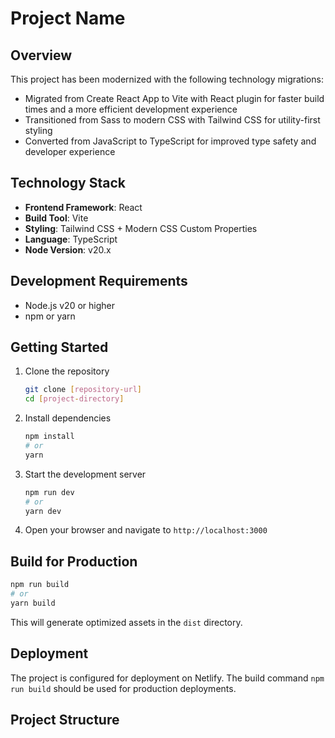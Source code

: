 # Project Name

## Overview

This project has been modernized with the following technology migrations:

- Migrated from Create React App to Vite with React plugin for faster build times and a more efficient development experience
- Transitioned from Sass to modern CSS with Tailwind CSS for utility-first styling
- Converted from JavaScript to TypeScript for improved type safety and developer experience

## Technology Stack

- **Frontend Framework**: React
- **Build Tool**: Vite
- **Styling**: Tailwind CSS + Modern CSS Custom Properties
- **Language**: TypeScript
- **Node Version**: v20.x

## Development Requirements

- Node.js v20 or higher
- npm or yarn

## Getting Started

1. Clone the repository

   ```bash
   git clone [repository-url]
   cd [project-directory]
   ```

2. Install dependencies

   ```bash
   npm install
   # or
   yarn
   ```

3. Start the development server

   ```bash
   npm run dev
   # or
   yarn dev
   ```

4. Open your browser and navigate to `http://localhost:3000`

## Build for Production

```bash
npm run build
# or
yarn build
```

This will generate optimized assets in the `dist` directory.

## Deployment

The project is configured for deployment on Netlify. The build command `npm run build` should be used for production deployments.

## Project Structure
